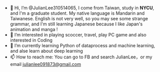 - 👋 Hi, I’m @JulianLee310514065, I come from Taiwan, study in **NYCU**, and I'm a graduate student. My native language is Mandarin and Taiwanese. English is not very well, so you may see some strange grammar, and I'm still learning Japanese because I like Japan's animation and manga !
- 👀 I’m interested in playing scoccer, travel, play PC game and also interested in Coding
- 🌱 I’m currently learning Python of dataprocess and machine learning, and alse learn about deep learning 
- 📫 How to reach me: You can go to FB and search JulianLee，or my email julianlee091873@gmail.com

<!---
JulianLee310514065/JulianLee310514065 is a ✨ special ✨ repository because its `README.md` (this file) appears on your GitHub profile.
You can click the Preview link to take a look at your changes.
--->




